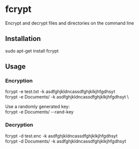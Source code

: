# fcrypt

Encrypt and decrypt files and directories on the command line

## Installation

sudo apt-get install fcrypt

## Usage

### Encryption

fcrypt -e test.txt -k asdfghjkldncassdfghjklkjhfgdhsyt \
fcrypt -e Documents/ -k asdfghjkldncassdfghjklkjhfgdhsyt \

Use a randomly generated key: \
fcrypt -e Documents/ --rand-key

### Decryption

fcrypt -d test.enc -k asdfghjkldncassdfghjklkjhfgdhsyt \
fcrypt -d Documents/ -k asdfghjkldncassdfghjklkjhfgdhsyt
